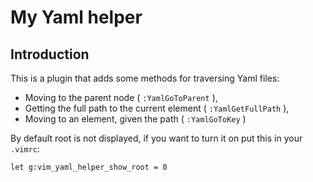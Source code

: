 # My Yaml helper

## Introduction

This is a plugin that adds some methods for traversing Yaml files:

- Moving to the parent node ( `:YamlGoToParent` ),
- Getting the full path to the current element ( `:YamlGetFullPath` ),
- Moving to an element, given the path ( `:YamlGoToKey` )

By default root is not displayed, if you want to turn it on put this in your `.vimrc`:
```
let g:vim_yaml_helper_show_root = 0
```
